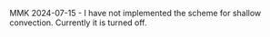 MMK 2024-07-15 - I have not implemented the scheme for shallow convection. Currently it is turned off.
